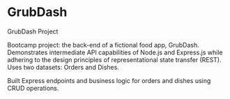 # GrubDash

GrubDash Project

Bootcamp project: the back-end of a fictional food app, GrubDash. Demonstrates intermediate API capabilities of Node.js and Express.js while adhering to the design principles of representational state transfer (REST). Uses two datasets: Orders and Dishes.

Built Express endpoints and business logic for orders and dishes using CRUD operations.
